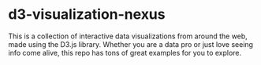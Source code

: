 # d3-visualization-nexus
This is a collection of interactive data visualizations from around the web, made using the D3.js library.  Whether you are a data pro or just love seeing info come alive, this repo has tons of great examples for you to explore. 
